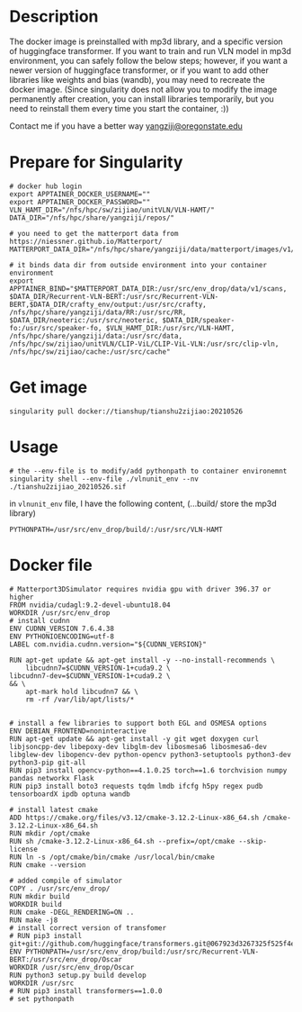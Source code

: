 # Description

The docker image is preinstalled with mp3d library, and a specific version of huggingface transformer. If you want to train and run VLN model in mp3d environment, you can safely follow the below steps; however, if you want a newer version of huggingface transformer, or if you want to add other libraries like weights and bias (wandb), you may need to recreate the docker image. (Since singularity does not allow you to modify the image permanently after creation, you can install libraries temporarily, but you need to reinstall them every time you start the container, :))

Contact me if you have a better way <yangziji@oregonstate.edu>

# Prepare for Singularity
```
# docker hub login
export APPTAINER_DOCKER_USERNAME=""
export APPTAINER_DOCKER_PASSWORD=""
VLN_HAMT_DIR="/nfs/hpc/sw/zijiao/unitVLN/VLN-HAMT/"
DATA_DIR="/nfs/hpc/share/yangziji/repos/"

# you need to get the matterport data from https://niessner.github.io/Matterport/
MATTERPORT_DATA_DIR="/nfs/hpc/share/yangziji/data/matterport/images/v1/scans"

# it binds data dir from outside environment into your container environment
export APPTAINER_BIND="$MATTERPORT_DATA_DIR:/usr/src/env_drop/data/v1/scans, $DATA_DIR/Recurrent-VLN-BERT:/usr/src/Recurrent-VLN-BERT,$DATA_DIR/crafty_env/output:/usr/src/crafty, /nfs/hpc/share/yangziji/data/RR:/usr/src/RR, $DATA_DIR/neoteric:/usr/src/neoteric, $DATA_DIR/speaker-fo:/usr/src/speaker-fo, $VLN_HAMT_DIR:/usr/src/VLN-HAMT, /nfs/hpc/share/yangziji/data:/usr/src/data, /nfs/hpc/sw/zijiao/unitVLN/CLIP-ViL/CLIP-ViL-VLN:/usr/src/clip-vln, /nfs/hpc/sw/zijiao/cache:/usr/src/cache"

```
# Get image
```singularity pull docker://tianshup/tianshu2zijiao:20210526```

# Usage
```
# the --env-file is to modify/add pythonpath to container environemnt  
singularity shell --env-file ./vlnunit_env --nv ./tianshu2zijiao_20210526.sif
```
in `vlnunit_env` file, I have the following content, (...build/ store the mp3d library)
```
PYTHONPATH=/usr/src/env_drop/build/:/usr/src/VLN-HAMT
```
# Docker file
```
# Matterport3DSimulator requires nvidia gpu with driver 396.37 or higher
FROM nvidia/cudagl:9.2-devel-ubuntu18.04
WORKDIR /usr/src/env_drop
# install cudnn
ENV CUDNN_VERSION 7.6.4.38
ENV PYTHONIOENCODING=utf-8
LABEL com.nvidia.cudnn.version="${CUDNN_VERSION}"

RUN apt-get update && apt-get install -y --no-install-recommends \
    libcudnn7=$CUDNN_VERSION-1+cuda9.2 \
libcudnn7-dev=$CUDNN_VERSION-1+cuda9.2 \
&& \
    apt-mark hold libcudnn7 && \
    rm -rf /var/lib/apt/lists/*


# install a few libraries to support both EGL and OSMESA options
ENV DEBIAN_FRONTEND=noninteractive
RUN apt-get update && apt-get install -y git wget doxygen curl libjsoncpp-dev libepoxy-dev libglm-dev libosmesa6 libosmesa6-dev libglew-dev libopencv-dev python-opencv python3-setuptools python3-dev python3-pip git-all
RUN pip3 install opencv-python==4.1.0.25 torch==1.6 torchvision numpy pandas networkx Flask
RUN pip3 install boto3 requests tqdm lmdb ifcfg h5py regex pudb tensorboardX ipdb optuna wandb

# install latest cmake
ADD https://cmake.org/files/v3.12/cmake-3.12.2-Linux-x86_64.sh /cmake-3.12.2-Linux-x86_64.sh
RUN mkdir /opt/cmake
RUN sh /cmake-3.12.2-Linux-x86_64.sh --prefix=/opt/cmake --skip-license
RUN ln -s /opt/cmake/bin/cmake /usr/local/bin/cmake
RUN cmake --version

# added compile of simulator
COPY . /usr/src/env_drop/
RUN mkdir build
WORKDIR build
RUN cmake -DEGL_RENDERING=ON ..
RUN make -j8
# install correct version of transfomer
# RUN pip3 install git+git://github.com/huggingface/transformers.git@067923d3267325f525f4e46f357360c191ba562e
ENV PYTHONPATH=/usr/src/env_drop/build:/usr/src/Recurrent-VLN-BERT:/usr/src/env_drop/Oscar
WORKDIR /usr/src/env_drop/Oscar
RUN python3 setup.py build develop
WORKDIR /usr/src
# RUN pip3 install transformers==1.0.0
# set pythonpath
```